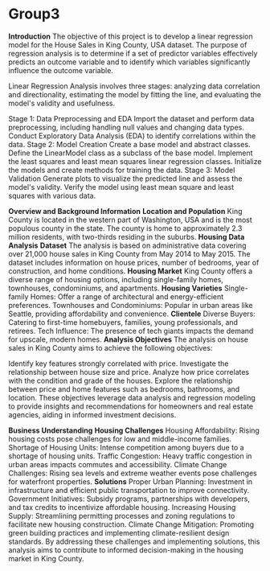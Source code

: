 # Group3
**Introduction**
The objective of this project is to develop a linear regression model for the House Sales in King County, USA dataset. The purpose of regression analysis is to determine if a set of predictor variables effectively predicts an outcome variable and to identify which variables significantly influence the outcome variable.

Linear Regression Analysis involves three stages: analyzing data correlation and directionality, estimating the model by fitting the line, and evaluating the model's validity and usefulness.

Stage 1: Data Preprocessing and EDA
Import the dataset and perform data preprocessing, including handling null values and changing data types.
Conduct Exploratory Data Analysis (EDA) to identify correlations within the data.
Stage 2: Model Creation
Create a base model and abstract classes.
Define the LinearModel class as a subclass of the base model.
Implement the least squares and least mean squares linear regression classes.
Initialize the models and create methods for training the data.
Stage 3: Model Validation
Generate plots to visualize the predicted line and assess the model's validity.
Verify the model using least mean square and least squares with various data.

**Overview and Background Information**
**Location and Population**
King County is located in the western part of Washington, USA and is the most populous county in the state.
The county is home to approximately 2.3 million residents, with two-thirds residing in the suburbs.
**Housing Data Analysis**
**Dataset**
The analysis is based on administrative data covering over 21,000 house sales in King County from May 2014 to May 2015.
The dataset includes information on house prices, number of bedrooms, year of construction, and home conditions.
**Housing Market**
King County offers a diverse range of housing options, including single-family homes, townhouses, condominiums, and apartments.
**Housing Varieties**
Single-family Homes: Offer a range of architectural and energy-efficient preferences.
Townhouses and Condominiums: Popular in urban areas like Seattle, providing affordability and convenience.
**Clientele**
Diverse Buyers: Catering to first-time homebuyers, families, young professionals, and retirees.
Tech Influence: The presence of tech giants impacts the demand for upscale, modern homes.
**Analysis Objectives**
The analysis on house sales in King County aims to achieve the following objectives:

Identify key features strongly correlated with price.
Investigate the relationship between house size and price.
Analyze how price correlates with the condition and grade of the houses.
Explore the relationship between price and home features such as bedrooms, bathrooms, and location.
These objectives leverage data analysis and regression modeling to provide insights and recommendations for homeowners and real estate agencies, aiding in informed investment decisions.

**Business Understanding**
**Housing Challenges**
Housing Affordability: Rising housing costs pose challenges for low and middle-income families.
Shortage of Housing Units: Intense competition among buyers due to a shortage of housing units.
Traffic Congestion: Heavy traffic congestion in urban areas impacts commutes and accessibility.
Climate Change Challenges: Rising sea levels and extreme weather events pose challenges for waterfront properties.
**Solutions**
Proper Urban Planning: Investment in infrastructure and efficient public transportation to improve connectivity.
Government Initiatives: Subsidy programs, partnerships with developers, and tax credits to incentivize affordable housing.
Increasing Housing Supply: Streamlining permitting processes and zoning regulations to facilitate new housing construction.
Climate Change Mitigation: Promoting green building practices and implementing climate-resilient design standards.
By addressing these challenges and implementing solutions, this analysis aims to contribute to informed decision-making in the housing market in King County.

